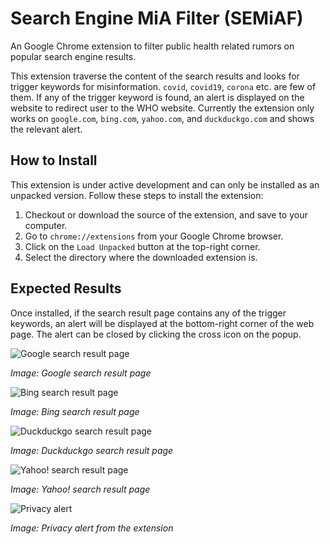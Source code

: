 # Search Engine MiA Filter (SEMiAF)
An Google Chrome extension to filter public health related rumors on popular search engine results.

This extension traverse the content of the search results and looks for trigger keywords for misinformation. `covid`, `covid19`, `corona` etc. are few of them. If any of the trigger keyword is found, an alert is displayed on the website to redirect user to the WHO website. Currently the extension only works on `google.com`, `bing.com`, `yahoo.com`, and `duckduckgo.com` and shows the relevant alert.

## How to Install
This extension is under active development and can only be installed as an unpacked version. Follow these steps to install the extension:
1. Checkout or download the source of the extension, and save to your computer.  
2. Go to `chrome://extensions` from your Google Chrome browser.
3. Click on the `Load Unpacked` button at the top-right corner.
4. Select the directory where the downloaded extension is.

## Expected Results
Once installed, if the search result page contains any of the trigger keywords, an alert will be displayed at the bottom-right corner of the web page. The alert can be closed by clicking the cross icon on the popup.

![Google search result page](https://i.imgur.com/vTlTK25.png)

_Image: Google search result page_

![Bing search result page](https://imgur.com/EcnVeoR.png)

_Image: Bing search result page_

![Duckduckgo search result page](https://imgur.com/WMCStDR.png)

_Image: Duckduckgo search result page_

![Yahoo! search result page](https://imgur.com/eHuIcBW.png)

_Image: Yahoo! search result page_

![Privacy alert](https://imgur.com/xq2lPc0.png)

_Image: Privacy alert from the extension_
